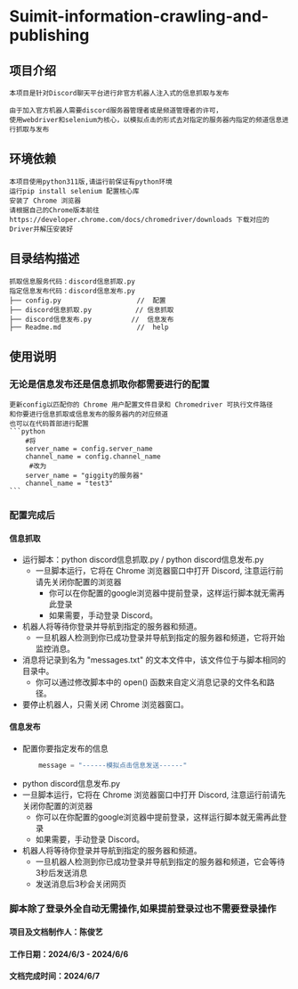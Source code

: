 # Suimit-information-crawling-and-publishing
## 项目介绍
    本项目是针对Discord聊天平台进行非官方机器人注入式的信息抓取与发布
 
    由于加入官方机器人需要discord服务器管理者或是频道管理者的许可，
    使用webdriver和selenium为核心，以模拟点击的形式去对指定的服务器内指定的频道信息进行抓取与发布

## 环境依赖
    本项目使用python311版,请运行前保证有python环境
    运行pip install selenium 配置核心库
    安装了 Chrome 浏览器
    请根据自己的Chrome版本前往https://developer.chrome.com/docs/chromedriver/downloads 下载对应的Driver并解压安装好

## 目录结构描述
    抓取信息服务代码：discord信息抓取.py
    指定信息发布代码：discord信息发布.py
    ├── config.py                   //  配置
    ├── discord信息抓取.py           // 信息抓取
    ├── discord信息发布.py          //  信息发布
    ├── Readme.md                   //  help

## 使用说明
### 无论是信息发布还是信息抓取你都需要进行的配置
    更新config以匹配你的 Chrome 用户配置文件目录和 Chromedriver 可执行文件路径
    和你要进行信息抓取或信息发布的服务器内的对应频道
    也可以在代码首部进行配置
    ```python
        #将
        server_name = config.server_name
        channel_name = config.channel_name
         #改为
        server_name = "giggity的服务器"
        channel_name = "test3"
    ```
### 配置完成后
#### 信息抓取
- 运行脚本：python discord信息抓取.py / python discord信息发布.py
    - 一旦脚本运行，它将在 Chrome 浏览器窗口中打开 Discord, 注意运行前请先关闭你配置的浏览器
        -    你可以在你配置的google浏览器中提前登录，这样运行脚本就无需再此登录
        -    如果需要，手动登录 Discord。
-   机器人将等待你登录并导航到指定的服务器和频道。
    -   一旦机器人检测到你已成功登录并导航到指定的服务器和频道，它将开始监控消息。
-   消息将记录到名为 "messages.txt" 的文本文件中，该文件位于与脚本相同的目录中。
    -   你可以通过修改脚本中的 open() 函数来自定义消息记录的文件名和路径。
-   要停止机器人，只需关闭 Chrome 浏览器窗口。
#### 信息发布
- 配置你要指定发布的信息
    ```python
        message = "------模拟点击信息发送------"
    ```
- python discord信息发布.py
 - 一旦脚本运行，它将在 Chrome 浏览器窗口中打开 Discord, 注意运行前请先关闭你配置的浏览器
    -    你可以在你配置的google浏览器中提前登录，这样运行脚本就无需再此登录
    -    如果需要，手动登录 Discord。
-   机器人将等待你登录并导航到指定的服务器和频道。
    -   一旦机器人检测到你已成功登录并导航到指定的服务器和频道，它会等待3秒后发送消息
    -   发送消息后3秒会关闭网页

### 脚本除了登录外全自动无需操作,如果提前登录过也不需要登录操作

####                                         项目及文档制作人：陈俊艺
####                                         工作日期：2024/6/3 - 2024/6/6
####                                         文档完成时间：2024/6/7
